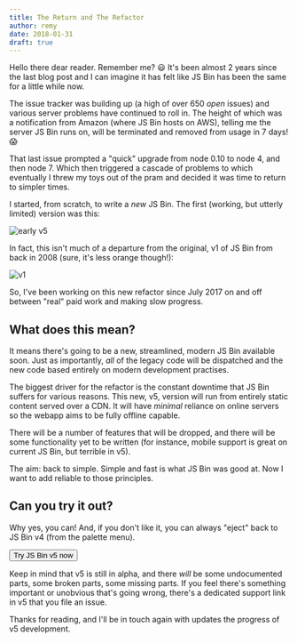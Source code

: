 ```yaml
---
title: The Return and The Refactor
author: remy
date: 2018-01-31
draft: true
---
```



Hello there dear reader. Remember me? 😃 It's been almost 2 years since the last blog post and I can imagine it has felt like JS Bin has been the same for a little while now.

The issue tracker was building up (a high of over 650 *open* issues) and various server problems have continued to roll in. The height of which was a notification from Amazon (where JS Bin hosts on AWS), telling me the server JS Bin runs on, will be terminated and removed from usage in 7 days! 😱

That last issue prompted a "quick" upgrade from node 0.10 to node 4, and then node 7. Which then triggered a cascade of problems to which eventually I threw my toys out of the pram and decided it was time to return to simpler times.

I started, from scratch, to write a _new_ JS Bin. The first (working, but utterly limited) version was this:

![early v5](/images/blog/early-v5.png)

In fact, this isn't much of a departure from the original, v1 of JS Bin from back in 2008 (sure, it's less orange though!):

![v1](/images/blog/v1.jpg)

So, I've been working on this new refactor since July 2017 on and off between "real" paid work and making slow progress.

## What does this mean?

It means there's going to be a new, streamlined, modern JS Bin available soon. Just as importantly, _all_ of the legacy code will be dispatched and the new code based entirely on modern development practises.

The biggest driver for the refactor is the constant downtime that JS Bin suffers for various reasons. This new, v5, version will run from entirely static content served over a CDN. It will have _minimal_ reliance on online servers so the webapp aims to be fully offline capable.

There will be a number of features that will be dropped, and there will be some functionality yet to be written (for instance, mobile support is great on current JS Bin, but terrible in v5).

The aim: back to simple. Simple and fast is what JS Bin was good at. Now I want to add reliable to those principles.

## Can you try it out?

Why yes, you can! And, if you don't like it, you can always "eject" back to JS Bin v4 (from the palette menu).

<button class="button call action big" onclick="document.cookie = 'version=v5; domain=.jsbin.com'; window.open('https://jsbin.com');">Try JS Bin v5 now</button>

Keep in mind that v5 is still in alpha, and there _will_ be some undocumented parts, some broken parts, some missing parts. If you feel there's something important or unobvious that's going wrong, there's a dedicated support link in v5 that you file an issue.

Thanks for reading, and I'll be in touch again with updates the progress of v5 development.
